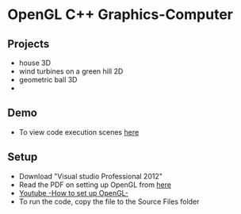 # OpenGL C++ Graphics-Computer

## Projects 
- house 3D
- wind turbines on a green hill 2D
- geometric ball 3D
- 

## Demo
- To view code execution scenes [here](https://github.com/Haidar-Al-Sous/Graphics-Computer/tree/main/Demo)

## Setup
- Download "Visual studio Professional 2012"
- Read the PDF on setting up OpenGL from [here](https://github.com/Haidar-Al-Sous/Graphics-Computer/tree/main/Setting%20Up%20OpenGL)
- [Youtube -How to set up OpenGL-](https://www.youtube.com/watch?v=vcXj2D7Qf24)
- To run the code, copy the file to the Source Files folder